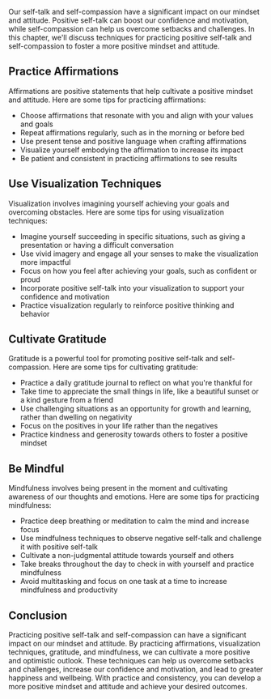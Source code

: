 
Our self-talk and self-compassion have a significant impact on our mindset and attitude. Positive self-talk can boost our confidence and motivation, while self-compassion can help us overcome setbacks and challenges. In this chapter, we'll discuss techniques for practicing positive self-talk and self-compassion to foster a more positive mindset and attitude.

Practice Affirmations
---------------------

Affirmations are positive statements that help cultivate a positive mindset and attitude. Here are some tips for practicing affirmations:

* Choose affirmations that resonate with you and align with your values and goals
* Repeat affirmations regularly, such as in the morning or before bed
* Use present tense and positive language when crafting affirmations
* Visualize yourself embodying the affirmation to increase its impact
* Be patient and consistent in practicing affirmations to see results

Use Visualization Techniques
----------------------------

Visualization involves imagining yourself achieving your goals and overcoming obstacles. Here are some tips for using visualization techniques:

* Imagine yourself succeeding in specific situations, such as giving a presentation or having a difficult conversation
* Use vivid imagery and engage all your senses to make the visualization more impactful
* Focus on how you feel after achieving your goals, such as confident or proud
* Incorporate positive self-talk into your visualization to support your confidence and motivation
* Practice visualization regularly to reinforce positive thinking and behavior

Cultivate Gratitude
-------------------

Gratitude is a powerful tool for promoting positive self-talk and self-compassion. Here are some tips for cultivating gratitude:

* Practice a daily gratitude journal to reflect on what you're thankful for
* Take time to appreciate the small things in life, like a beautiful sunset or a kind gesture from a friend
* Use challenging situations as an opportunity for growth and learning, rather than dwelling on negativity
* Focus on the positives in your life rather than the negatives
* Practice kindness and generosity towards others to foster a positive mindset

Be Mindful
----------

Mindfulness involves being present in the moment and cultivating awareness of our thoughts and emotions. Here are some tips for practicing mindfulness:

* Practice deep breathing or meditation to calm the mind and increase focus
* Use mindfulness techniques to observe negative self-talk and challenge it with positive self-talk
* Cultivate a non-judgmental attitude towards yourself and others
* Take breaks throughout the day to check in with yourself and practice mindfulness
* Avoid multitasking and focus on one task at a time to increase mindfulness and productivity

Conclusion
----------

Practicing positive self-talk and self-compassion can have a significant impact on our mindset and attitude. By practicing affirmations, visualization techniques, gratitude, and mindfulness, we can cultivate a more positive and optimistic outlook. These techniques can help us overcome setbacks and challenges, increase our confidence and motivation, and lead to greater happiness and wellbeing. With practice and consistency, you can develop a more positive mindset and attitude and achieve your desired outcomes.
